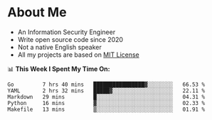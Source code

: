 # About Me

- An Information Security Engineer
- Write open source code since 2020
- Not a native English speaker
- All my projects are based on [MIT License](https://opensource.org/licenses/MIT)

📊 **This Week I Spent My Time On:**
<!--START_SECTION:waka-->
```text
Go         7 hrs 40 mins   ████████████████▓░░░░░░░░   66.53 % 
YAML       2 hrs 32 mins   █████▓░░░░░░░░░░░░░░░░░░░   22.11 % 
Markdown   29 mins         █░░░░░░░░░░░░░░░░░░░░░░░░   04.31 % 
Python     16 mins         ▓░░░░░░░░░░░░░░░░░░░░░░░░   02.33 % 
Makefile   13 mins         ▒░░░░░░░░░░░░░░░░░░░░░░░░   01.91 % 
```
<!--END_SECTION:waka-->

